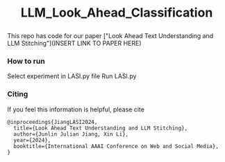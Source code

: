 # <p align=center>LLM_Look_Ahead_Classification</p>
This repo has code for our paper ["Look Ahead Text Understanding and LLM Stitching"](INSERT LINK TO PAPER HERE)

### How to run
Select experiment in LASI.py file
Run LASI.py


### Citing

If you feel this information is helpful, please cite
```
@inproceedings{JiangLASI2024,
  title={Look Ahead Text Understanding and LLM Stitching},
  author={Junlin Julian Jiang, Xin Li},
  year={2024},
  booktitle={International AAAI Conference on Web and Social Media},
}
```
